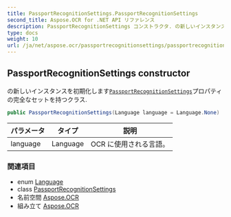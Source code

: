 ```yaml
---
title: PassportRecognitionSettings.PassportRecognitionSettings
second_title: Aspose.OCR for .NET API リファレンス
description: PassportRecognitionSettings コンストラクタ. の新しいインスタンスを初期化しますPassportRecognitionSettingsプロパティの完全なセットを持つクラス.
type: docs
weight: 10
url: /ja/net/aspose.ocr/passportrecognitionsettings/passportrecognitionsettings/
---
```

## PassportRecognitionSettings constructor

の新しいインスタンスを初期化します[`PassportRecognitionSettings`](../)プロパティの完全なセットを持つクラス.

```csharp
public PassportRecognitionSettings(Language language = Language.None)
```

| パラメータ | タイプ | 説明 |
| --- | --- | --- |
| language | Language | OCR に使用される言語。 |

### 関連項目

* enum [Language](../../language/)
* class [PassportRecognitionSettings](../)
* 名前空間 [Aspose.OCR](../../passportrecognitionsettings/)
* 組み立て [Aspose.OCR](../../../)


